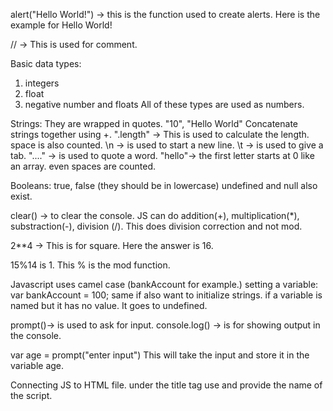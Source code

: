 alert("Hello World!") -> this is the function used to create alerts. Here is the example for Hello World!

// -> This is used for comment.

Basic data types:
1. integers
2. float
3. negative number and floats
All of these types are used as numbers.

Strings: They are wrapped in quotes. "10", "Hello World"
Concatenate strings together using +.
".length" -> This is used to calculate the length. space is also counted.
\n -> is used to start a new line.
\t -> is used to give a tab.
\"...." -> is used to quote a word.
"hello"-> the first letter starts at 0 like an array. even spaces are counted.

Booleans: true, false (they should be in lowercase)
undefined and null also exist.

clear() -> to clear the console.
JS can do addition(+), multiplication(*), substraction(-), division (/). This does division correction and not mod.

2**4 -> This is for square. Here the answer is 16.

15%14 is 1. This % is the mod function.

Javascript uses camel case (bankAccount for example.)
setting a variable:
var bankAccount = 100;
same if also want to initialize strings.
if a variable is named but it has no value. It goes to undefined.

prompt()-> is used to ask for input.
console.log() -> is for showing output in the console.

var age = prompt("enter input")
This will take the input and store it in the variable age.

Connecting JS to HTML file.
under the title tag use and provide the name of the script.
<script src = "myscript.js"></script>
